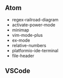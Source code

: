 ## Atom
* regex-railroad-diagram
* activate-power-mode
* minimap
* vim-mode-plus
* ex-mode
* relative-numbers
* platformio-ide-terminal
* file-header

## VSCode
